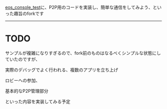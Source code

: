 [eos_console_test](https://github.com/y-horiuchi-snd/eos_console_test)に、P2P用のコードを実装し、簡単な通信をしてみよう、といった趣旨のforkです

---

# TODO

  サンプルが複雑になりすぎるので、fork前のものはなるべくシンプルな状態にしていたのですが、
  
  実際のデバッグでよく行われる、複数のアプリを立ち上げ

  ロビーへの参加、

  基本的なP2P管理部分

  といった内容を実装してみる予定
